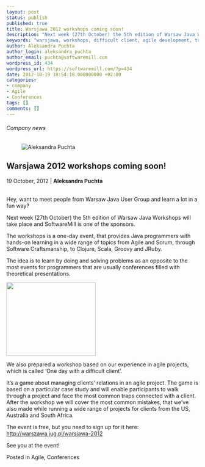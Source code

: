 ```yaml
---
layout: post
status: publish
published: true
title: Warsjawa 2012 workshops coming soon!
description: "Next week (27th October) the 5th edition of Warsaw Java Workshops will take place and SoftwareMill is one of the sponsors."
keywords: "warsjawa, workshops, difficult client, agile development, training"
author: Aleksandra Puchta
author_login: aleksandra_puchta
author_email: puchta@softwaremill.com
wordpress_id: 434
wordpress_url: https://softwaremill.com/?p=434
date: 2012-10-19 18:54:18.000000000 +02:00
categories:
- company
- Agile
- Conferences
tags: []
comments: []
---
```


<h6>Company news</h6>
<div class="post-header clearfix">
<figure><div class="image"><img src="https://softwaremill.com/wp-content/uploads/2013/04/puchta.jpg" alt="Aleksandra Puchta"></div></figure><div class="title">
<h2 class="font-dark-blue font-normal">Warsjawa 2012 workshops coming soon!</h2>19 October, 2012 | <b>Aleksandra Puchta</b><br><br>
</div>
</div>
<div class="post-rows"><div class="text">
<p>Hey, want to meet people from Warsaw Java User Group and learn a lot in a fun way?</p>
<p>Next week (27th October) the 5th edition of Warsaw Java Workshops will take place and SoftwareMill is one of the sponsors.</p>
<p>The workshops is a one-day event, that provides Java programmers with hands-on learning in a wide range of topics from Agile and Scrum, through Software Craftsmanship, to Clojure, Scala, Groovy and JRuby.</p>
<p>The idea is to learn by doing and solving problems as an opposite to the most events for programmers that are usually conferences filled with theoretical presentations.</p>
<p><a href="http://old.softwaremill.com/wp-content/uploads/2012/10/Screen-Shot-2012-10-19-at-9.54.17-AM.png"><img title="Screen Shot 2012-10-19 at 9.54.17 AM" alt="" src="http://old.softwaremill.com/wp-content/uploads/2012/10/Screen-Shot-2012-10-19-at-9.54.17-AM.png" width="234" height="193"></a></p>
<p>We also prepared a workshop based on our experience in agile projects, which is called ‘One day with a difficult client’.</p>
<p>It’s a game about managing clients’ relations in an agile project. The game is based on a particular case study and will enable participants to walk through a project and face the most common traps connected with a client. After the workshop we will cover the most common mistakes, that we’ve also made while running a wide range of projects for clients from the US, Australia and South Africa.</p>
<p>The event is free, but you need to sign up for it here: <a href="http://warszawa.jug.pl/warsjawa-2012">http://warszawa.jug.pl/warsjawa-2012</a></p>
<p>See you at the event!</p>
</div></div>
<div class="post-footer">Posted in Agile, Conferences</div>
